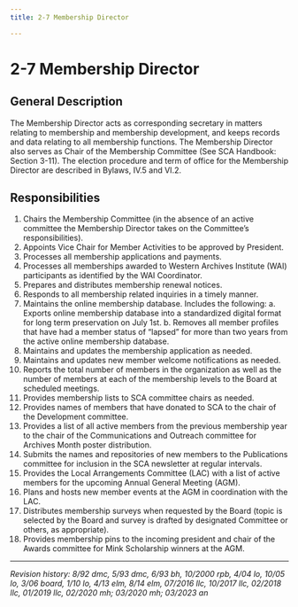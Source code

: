 ```yaml
---
title: 2-7 Membership Director

---
```


# 2-7 Membership Director

## General Description
The Membership Director acts as corresponding secretary in matters relating to membership and membership development, and keeps records and data relating to all membership functions. The Membership Director also serves as Chair of the Membership Committee (See SCA Handbook: Section 3-11). The election procedure and term of office for the Membership Director are described in Bylaws, IV.5 and VI.2.

## Responsibilities
1. Chairs the Membership Committee (in the absence of an active committee the Membership Director takes on the Committee’s responsibilities).
2. Appoints Vice Chair for Member Activities to be approved by President.
3. Processes all membership applications and payments.
4. Processes all memberships awarded to Western Archives Institute (WAI) participants as identified by the WAI Coordinator.
5. Prepares and distributes membership renewal notices.
6. Responds to all membership related inquiries in a timely manner.
7. Maintains the online membership database. Includes the following:
   a. Exports online membership database into a standardized digital format for long term preservation on July 1st.
   b. Removes all member profiles that have had a member status of “lapsed” for more than two years from the active online membership database.
8. Maintains and updates the membership application as needed.
9. Maintains and updates new member welcome notifications as needed.
10. Reports the total number of members in the organization as well as the number of members at each of the membership levels to the Board at scheduled meetings.
11. Provides membership lists to SCA committee chairs as needed.
12. Provides names of members that have donated to SCA to the chair of the Development committee.
13. Provides a list of all active members from the previous membership year to the chair of the Communications and Outreach committee for Archives Month poster distribution.
14. Submits the names and repositories of new members to the Publications committee for inclusion in the SCA newsletter at regular intervals.
15. Provides the Local Arrangements Committee (LAC) with a list of active members for the upcoming Annual General Meeting (AGM).
16. Plans and hosts new member events at the AGM in coordination with the LAC.
17. Distributes membership surveys when requested by the Board (topic is selected by the Board and survey is drafted by designated Committee or others, as appropriate).
18. Provides membership pins to the incoming president and chair of the Awards committee for Mink Scholarship winners at the AGM.

***

_Revision history: 8/92 dmc, 5/93 dmc, 6/93 bh, 10/2000 rpb, 4/04 lo, 10/05 lo, 3/06 board, 1/10 lo, 4/13 elm, 8/14 elm, 07/2016 llc, 10/2017 llc, 02/2018 llc, 01/2019 llc, 02/2020 mh; 03/2020 mh; 03/2023 an_
